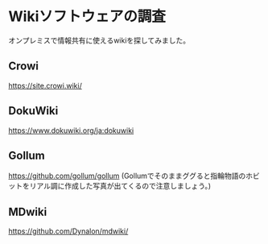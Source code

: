 # Wikiソフトウェアの調査

オンプレミスで情報共有に使えるwikiを探してみました。

## Crowi
https://site.crowi.wiki/

## DokuWiki
https://www.dokuwiki.org/ja:dokuwiki

## Gollum
https://github.com/gollum/gollum
(Gollumでそのままググると指輪物語のホビットをリアル調に作成した写真が出てくるので注意しましょう。)

## MDwiki
https://github.com/Dynalon/mdwiki/

